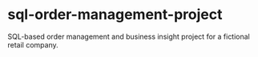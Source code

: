 # sql-order-management-project
SQL-based order management and business insight project for a fictional retail company.
